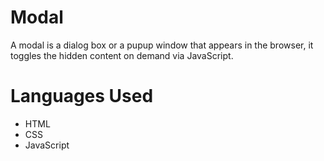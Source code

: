 # Modal
A modal is a dialog box or a pupup window that appears in the browser, it toggles the hidden content on demand via JavaScript.

# Languages Used
- HTML
- CSS
- JavaScript
